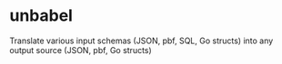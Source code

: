 # unbabel

Translate various input schemas (JSON, pbf, SQL, Go structs) into any output source (JSON, pbf, Go structs)
